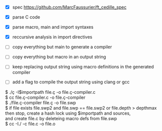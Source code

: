 - [X] spec https://github.com/MarcFaussurier/ft_cedille_spec 
- [X] parse C code 
- [X] parse macro, main and import syntaxes
- [X] reccursive analysis in import directives
- [ ] copy everything but main to generate a compiler
- [ ] copy everything but macro in an output string
- [ ] keep replacing output string using macro definitions in the generated compiler
- [ ] add a flag to compile the output string using clang or gcc



$ ./ç -I$importpath file.ç -o file.ç-compiler.c  <br>
$ cc file.ç-compiler.c -o file.ç-compiler <br>
$ ./file.ç-compiler file.ç -o file.swp <br>
$ if file exists file.swp2 and file.swp == file.swp2 or file.depth > depthmax <br>
	then stop, create a hash lock using $importpath and sources, <br>
	and create file.c by deleteing macro defs from file.swp <br>
$ cc -I./ -c file.c -o file.o 
